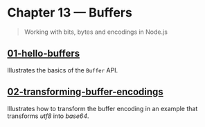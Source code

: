 # Chapter 13 &mdash; Buffers
> Working with bits, bytes and encodings in Node.js

## [01-hello-buffers](./01-hello-buffers/)
Illustrates the basics of the `Buffer` API.

## [02-transforming-buffer-encodings](./02-transforming-buffer-encodings/)
Illustrates how to transform the buffer encoding in an example that transforms *utf8* into *base64*.

